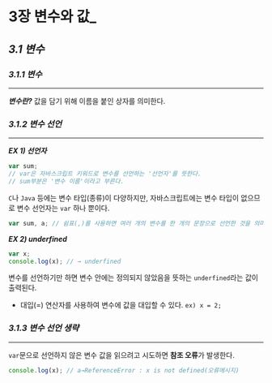 # 3장 변수와 값_



## _3.1 변수_



### _3.1.1 변수_

---

***변수란?*** 값을 담기 위해 이름을 붙인 상자를 의미한다.



### _3.1.2 변수 선언_

---

***EX 1) 선언자*** 

```javascript
var sum; 
// var은 자바스크립트 키워드로 변수를 선언하는 '선언자'를 뜻한다.
// sum부분은 '변수 이름'이라고 부른다.
```

`C`나 `Java` 등에는 변수 타입(종류)이 다양하지만, 자바스크립트에는 변수 타입이 없으므로 변수 선언자는 `var` 하나 뿐이다.

```javascript
var sum, a; // 쉼표(,)를 사용하면 여러 개의 변수를 한 개의 문장으로 선언한 것을 의미한다.
```



***EX 2) underfined***

```javascript
var x;
console.log(x); // → underfined
```

변수를 선언하기만 하면 변수 안에는 정의되지 않았음을 뜻하는 `underfined`라는 값이 출력된다.

- 대입(=) 연산자를 사용하여 변수에 값을 대입할 수 있다. `ex) x = 2;` 





### _3.1.3 변수 선언 생략_

---

`var`문으로 선언하지 않은 변수 값을 읽으려고 시도하면 **참조 오류**가 발생한다.

```javascript
console.log(x); // a→ReferenceError : x is not defined(오류메시지)
```





